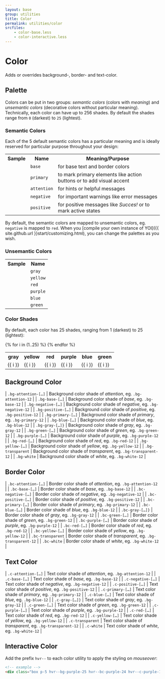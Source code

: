 ```yaml
---
layout: base
group: utilities
title: Color
permalink: utilities/color
srcfiles:
    - color-base.less
    - color-interactive.less
---
```


# Color

<p class="intro">Adds or overrides background-, border- and text-color.</p>

## Palette

Colors can be put in two groups: *semantic colors* (colors with *meaning*) and *unsemantic colors* (decorative colors without particular meaning). Technically, each color can have up to 256 shades. By default the shades range from `0` (darkest) to `25` (lightest).

### Semantic Colors

Each of the 5 default semantic colors has a particular meaning and is ideally reserved for particular purpose throughout your design:

<table>
    <tr>
        <th class="w-5">Sample</th>
        <th>Name</th>
        <th>Meaning/Purpose</th>
    </tr>
    <tr>
        <td class="bg-base-15"></td>
        <td><code>base</code></td>
        <td>for base text and border colors</td>
    </tr>
    <tr>
        <td class="bg-primary-15"></td>
        <td><code>primary</code></td>
        <td>to mark primary elements like action buttons or to add visual accent</td>
    </tr>
    <tr>
        <td class="bg-attention-15"></td>
        <td><code>attention</code></td>
        <td>for hints or helpful messages</td>
    </tr>
    <tr>
        <td class="bg-negative-15"></td>
        <td><code>negative</code></td>
        <td>for important warnings like error messages</td>
    </tr>
    <tr>
        <td class="bg-positive-15"></td>
        <td><code>positive</code></td>
        <td>for positive messages like <i>Succes!</i> or to mark active states</td>
    </tr>
</table>

By default, the semantic colors are mapped to unsemantic colors, eg. `negative` is mapped to `red`. When you [compile your own instance of YOI]({{ site.github.url }}start/customizing.html), you can change the palettes as you wish.

### Unsemantic Colors

<table>
    <tr>
        <th class="w-5">Sample</th>
        <th>Name</th>
    </tr>
    <tr>
        <td class="bg-gray-15"></td>
        <td><code>gray</code></td>
    </tr>
    <tr>
        <td class="bg-yellow-15"></td>
        <td><code>yellow</code></td>
    </tr>
    <tr>
        <td class="bg-red-15"></td>
        <td><code>red</code></td>
    </tr>
    <tr>
        <td class="bg-purple-15"></td>
        <td><code>purple</code></td>
    </tr>
    <tr>
        <td class="bg-blue-15"></td>
        <td><code>blue</code></td>
    </tr>
    <tr>
        <td class="bg-green-15"></td>
        <td><code>green</code></td>
    </tr>
</table>

### Color Shades

By default, each color has 25 shades, ranging from 1 (darkest) to 25 (lightest):

<table class="table--borderless table--fixed">
    <tr>
        <th>gray</th>
        <th>yellow</th>
        <th>red</th>
        <th>purple</th>
        <th>blue</th>
        <th>green</th>
    </tr>
    {% for i in (1..25) %}
        <tr>
            <td class="fw-bold c-gray-{{ 26 | minus: i }} bg-gray-{{ i }}">{{ i }}</td>
            <td class="fw-bold c-yellow-{{ 26 | minus: i }} bg-yellow-{{ i }}">{{ i }}</td>
            <td class="fw-bold c-red-{{ 26 | minus: i }} bg-red-{{ i }}">{{ i }}</td>
            <td class="fw-bold c-purple-{{ 26 | minus: i }} bg-purple-{{ i }}">{{ i }}</td>
            <td class="fw-bold c-blue-{{ 26 | minus: i }} bg-blue-{{ i }}">{{ i }}</td>
            <td class="fw-bold c-green-{{ 26 | minus: i }} bg-green-{{ i }}">{{ i }}</td>
        </tr>
    {% endfor %}
</table>

## Background Color

| `.bg-attention-[…]` | Background color shade of *attention*, eg. `.bg-attention-12`     |
| `.bg-base-[…]`      | Background color shade of *base*, eg. `.bg-base-12`               |
| `.bg-negative-[…]`  | Background color shade of *negative*, eg. `.bg-negative-12`       |
| `.bg-positive-[…]`  | Background color shade of *positive*, eg. `.bg-positive-12`       |
| `.bg-primary-[…]`   | Background color shade of *primary*, eg. `.bg-primary-12`         |
| `.bg-blue-[…]`      | Background color shade of *blue*, eg. `.bg-blue-12`               |
| `.bg-gray-[…]}`     | Background color shade of *gray*, eg. `.bg-gray-12`               |
| `.bg-green-[…]`     | Background color shade of *green*, eg. `.bg-green-12`             |
| `.bg-purple-[…]`    | Background color shade of *purple*, eg. `.bg-purple-12`           |
| `.bg-red-[…]`       | Background color shade of *red*, eg. `.bg-red-12`                 |
| `.bg-yellow-[…]`    | Background color shade of *yellow*, eg. `.bg-yellow-12`           |
| `.bg-transparent`   | Background color shade of *transparent*, eg. `.bg-transparent-12` |
| `.bg-white`         | Background color shade of *white*, eg. `.bg-white-12`             |

## Border Color

| `.bc-attention-[…]` | Border color shade of *attention*, eg. `.bg-attention-12`     |
| `.bc-base-[…]`      | Border color shade of *base*, eg. `.bg-base-12`               |
| `.bc-negative-[…]`  | Border color shade of *negative*, eg. `.bg-negative-12`       |
| `.bc-positive-[…]`  | Border color shade of *positive*, eg. `.bg-positive-12`       |
| `.bc-primary-[…]`   | Border color shade of *primary*, eg. `.bg-primary-12`         |
| `.bc-blue-[…]`      | Border color shade of *blue*, eg. `.bg-blue-12`               |
| `.bc-gray-[…]}`     | Border color shade of *gray*, eg. `.bg-gray-12`               |
| `.bc-green-[…]`     | Border color shade of *green*, eg. `.bg-green-12`             |
| `.bc-purple-[…]`    | Border color shade of *purple*, eg. `.bg-purple-12`           |
| `.bc-red-[…]`       | Border color shade of *red*, eg. `.bg-red-12`                 |
| `.bc-yellow-[…]`    | Border color shade of *yellow*, eg. `.bg-yellow-12`           |
| `.bc-transparent`   | Border color shade of *transparent*, eg. `.bg-transparent-12` |
| `.bc-white`         | Border color shade of *white*, eg. `.bg-white-12`             |

## Text Color

| `.c-attention-[…]` | Text color shade of *attention*, eg. `.bg-attention-12`     |
| `.c-base-[…]`      | Text color shade of *base*, eg. `.bg-base-12`               |
| `.c-negative-[…]`  | Text color shade of *negative*, eg. `.bg-negative-12`       |
| `.c-positive-[…]`  | Text color shade of *positive*, eg. `.bg-positive-12`       |
| `.c-primary-[…]`   | Text color shade of *primary*, eg. `.bg-primary-12`         |
| `.c-blue-[…]`      | Text color shade of *blue*, eg. `.bg-blue-12`               |
| `.c-gray-[…]}`     | Text color shade of *gray*, eg. `.bg-gray-12`               |
| `.c-green-[…]`     | Text color shade of *green*, eg. `.bg-green-12`             |
| `.c-purple-[…]`    | Text color shade of *purple*, eg. `.bg-purple-12`           |
| `.c-red-[…]`       | Text color shade of *red*, eg. `.bg-red-12`                 |
| `.c-yellow-[…]`    | Text color shade of *yellow*, eg. `.bg-yellow-12`           |
| `.c-transparent`   | Text color shade of *transparent*, eg. `.bg-transparent-12` |
| `.c-white`         | Text color shade of *white*, eg. `.bg-white-12`             |

## Interactive Color

Add the prefix `hvr--` to each color utility to apply the styling on *mouseover*:

```html
<!-- example -->
<div class="box p-5 hvr--bg-purple-25 hvr--bc-purple-24 hvr--c-purple-13">mouseover for example</div>
```
